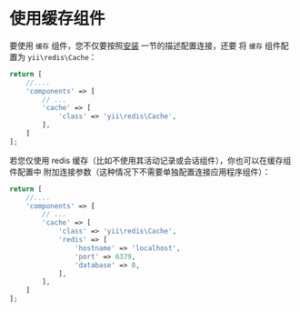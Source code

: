 使用缓存组件
============

要使用 `缓存` 组件，您不仅要按照[安装](installation.md) 一节的描述配置连接，还要
将 `缓存` 组件配置为 `yii\redis\Cache`：

```php
return [
    //....
    'components' => [
        // ...
        'cache' => [
            'class' => 'yii\redis\Cache',
        ],
    ]
];
```

若您仅使用 redis 缓存（比如不使用其活动记录或会话组件），你也可以在缓存组件配置中
附加连接参数（这种情况下不需要单独配置连接应用程序组件）：

```php
return [
    //....
    'components' => [
        // ...
        'cache' => [
            'class' => 'yii\redis\Cache',
            'redis' => [
                'hostname' => 'localhost',
                'port' => 6379,
                'database' => 0,
            ],
        ],
    ]
];
```
